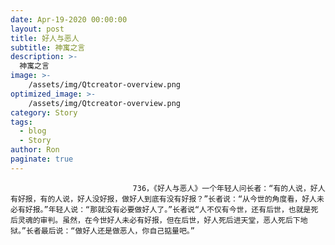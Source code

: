```yaml
---
date: Apr-19-2020 00:00:00
layout: post
title: 好人与恶人
subtitle: 神寓之言
description: >-
  神寓之言
image: >-
    /assets/img/Qtcreator-overview.png
optimized_image: >-
    /assets/img/Qtcreator-overview.png
category: Story
tags:
  - blog
  - Story
author: Ron
paginate: true
---
```


							　　736，《好人与恶人》一个年轻人问长者：“有的人说，好人有好报，有的人说，好人没好报，做好人到底有没有好报？”长者说：“从今世的角度看，好人未必有好报。”年轻人说：“那就没有必要做好人了。”长者说“人不仅有今世，还有后世，也就是死后灵魂的审判。虽然，在今世好人未必有好报，但在后世，好人死后进天堂，恶人死后下地狱。”长者最后说：“做好人还是做恶人，你自己掂量吧。”
